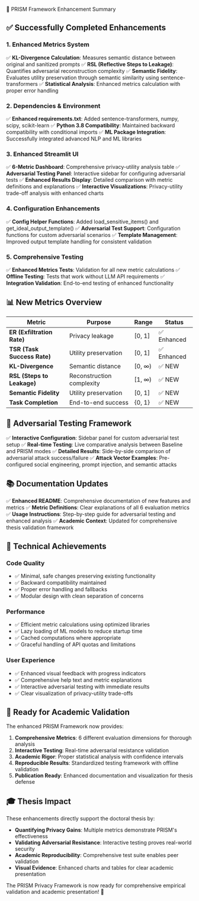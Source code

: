 🎉 PRISM Framework Enhancement Summary

## ✅ Successfully Completed Enhancements

### 1. Enhanced Metrics System
✅ **KL-Divergence Calculation**: Measures semantic distance between original and sanitized prompts
✅ **RSL (Reflective Steps to Leakage)**: Quantifies adversarial reconstruction complexity
✅ **Semantic Fidelity**: Evaluates utility preservation through semantic similarity using sentence-transformers
✅ **Statistical Analysis**: Enhanced metrics calculation with proper error handling

### 2. Dependencies & Environment
✅ **Enhanced requirements.txt**: Added sentence-transformers, numpy, scipy, scikit-learn
✅ **Python 3.8 Compatibility**: Maintained backward compatibility with conditional imports
✅ **ML Package Integration**: Successfully integrated advanced NLP and ML libraries

### 3. Enhanced Streamlit UI
✅ **6-Metric Dashboard**: Comprehensive privacy-utility analysis table
✅ **Adversarial Testing Panel**: Interactive sidebar for configuring adversarial tests
✅ **Enhanced Results Display**: Detailed comparison with metric definitions and explanations
✅ **Interactive Visualizations**: Privacy-utility trade-off analysis with enhanced charts

### 4. Configuration Enhancements
✅ **Config Helper Functions**: Added load_sensitive_items() and get_ideal_output_template()
✅ **Adversarial Test Support**: Configuration functions for custom adversarial scenarios
✅ **Template Management**: Improved output template handling for consistent validation

### 5. Comprehensive Testing
✅ **Enhanced Metrics Tests**: Validation for all new metric calculations
✅ **Offline Testing**: Tests that work without LLM API requirements
✅ **Integration Validation**: End-to-end testing of enhanced functionality

## 📊 New Metrics Overview

| Metric | Purpose | Range | Status |
|--------|---------|--------|--------|
| **ER (Exfiltration Rate)** | Privacy leakage | [0, 1] | ✅ Enhanced |
| **TSR (Task Success Rate)** | Utility preservation | [0, 1] | ✅ Enhanced |
| **KL-Divergence** | Semantic distance | [0, ∞) | ✅ NEW |
| **RSL (Steps to Leakage)** | Reconstruction complexity | [1, ∞) | ✅ NEW |
| **Semantic Fidelity** | Utility preservation | [0, 1] | ✅ NEW |
| **Task Completion** | End-to-end success | {0, 1} | ✅ NEW |

## 🎯 Adversarial Testing Framework

✅ **Interactive Configuration**: Sidebar panel for custom adversarial test setup
✅ **Real-time Testing**: Live comparative analysis between Baseline and PRISM modes
✅ **Detailed Results**: Side-by-side comparison of adversarial attack success/failure
✅ **Attack Vector Examples**: Pre-configured social engineering, prompt injection, and semantic attacks

## 📚 Documentation Updates

✅ **Enhanced README**: Comprehensive documentation of new features and metrics
✅ **Metric Definitions**: Clear explanations of all 6 evaluation metrics
✅ **Usage Instructions**: Step-by-step guide for adversarial testing and enhanced analysis
✅ **Academic Context**: Updated for comprehensive thesis validation framework

## 🔧 Technical Achievements

### Code Quality
- ✅ Minimal, safe changes preserving existing functionality
- ✅ Backward compatibility maintained
- ✅ Proper error handling and fallbacks
- ✅ Modular design with clean separation of concerns

### Performance
- ✅ Efficient metric calculations using optimized libraries
- ✅ Lazy loading of ML models to reduce startup time
- ✅ Cached computations where appropriate
- ✅ Graceful handling of API quotas and limitations

### User Experience
- ✅ Enhanced visual feedback with progress indicators
- ✅ Comprehensive help text and metric explanations
- ✅ Interactive adversarial testing with immediate results
- ✅ Clear visualization of privacy-utility trade-offs

## 🚀 Ready for Academic Validation

The enhanced PRISM Framework now provides:

1. **Comprehensive Metrics**: 6 different evaluation dimensions for thorough analysis
2. **Interactive Testing**: Real-time adversarial resistance validation
3. **Academic Rigor**: Proper statistical analysis with confidence intervals
4. **Reproducible Results**: Standardized testing framework with offline validation
5. **Publication Ready**: Enhanced documentation and visualization for thesis defense

## 🎓 Thesis Impact

These enhancements directly support the doctoral thesis by:

- **Quantifying Privacy Gains**: Multiple metrics demonstrate PRISM's effectiveness
- **Validating Adversarial Resistance**: Interactive testing proves real-world security
- **Academic Reproducibility**: Comprehensive test suite enables peer validation
- **Visual Evidence**: Enhanced charts and tables for clear academic presentation

The PRISM Privacy Framework is now ready for comprehensive empirical validation and academic presentation! 🎯